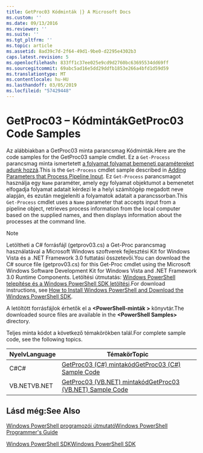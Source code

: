```yaml
---
title: GetProc03 Kódminták |} A Microsoft Docs
ms.custom: ''
ms.date: 09/13/2016
ms.reviewer: ''
ms.suite: ''
ms.tgt_pltfrm: ''
ms.topic: article
ms.assetid: 8ad39c7d-2f64-49d1-9be0-d2295e4302b3
caps.latest.revision: 5
ms.openlocfilehash: 833ff1c37ee025e9cd9d2760bc63695534dd69ff
ms.sourcegitcommit: 69abc5ad16e5dd29ddfb1853e266a4bfd1d59d59
ms.translationtype: MT
ms.contentlocale: hu-HU
ms.lasthandoff: 03/05/2019
ms.locfileid: "57429448"
---
```

# <a name="getproc03-code-samples"></a><span data-ttu-id="5ee19-102">GetProc03 – Kódminták</span><span class="sxs-lookup"><span data-stu-id="5ee19-102">GetProc03 Code Samples</span></span>

<span data-ttu-id="5ee19-103">Az alábbiakban a GetProc03 minta parancsmag Kódminták.</span><span class="sxs-lookup"><span data-stu-id="5ee19-103">Here are the code samples for the GetProc03 sample cmdlet.</span></span> <span data-ttu-id="5ee19-104">Ez a `Get-Process` parancsmag minta ismertetett [a folyamat folyamat bemeneti paramétereket adunk hozzá](../cmdlet/adding-parameters-that-process-pipeline-input.md).</span><span class="sxs-lookup"><span data-stu-id="5ee19-104">This is the `Get-Process` cmdlet sample described in [Adding Parameters that Process Pipeline Input](../cmdlet/adding-parameters-that-process-pipeline-input.md).</span></span> <span data-ttu-id="5ee19-105">Ez `Get-Process` parancsmagot használja egy `Name` paraméter, amely egy folyamat objektumot a bemenetet elfogadja folyamat adatait kérdezi le a helyi számítógép megadott neve alapján, és ezután megjeleníti a folyamatok adatait a parancssorban.</span><span class="sxs-lookup"><span data-stu-id="5ee19-105">This `Get-Process` cmdlet uses a `Name` parameter that accepts input from a pipeline object, retrieves process information from the local computer based on the supplied names, and then displays information about the processes at the command line.</span></span>

> [!NOTE]
> <span data-ttu-id="5ee19-106">Letöltheti a C# forrásfájl (getprov03.cs) a Get-Proc parancsmag használatával a Microsoft Windows szoftverek fejlesztési Kit for Windows Vista és a .NET Framework 3.0 futtatási összetevői.</span><span class="sxs-lookup"><span data-stu-id="5ee19-106">You can download the C# source file (getprov03.cs) for this Get-Proc cmdlet using the Microsoft Windows Software Development Kit for Windows Vista and .NET Framework 3.0 Runtime Components.</span></span> <span data-ttu-id="5ee19-107">Letöltési útmutatás: [Windows PowerShell telepítése és a Windows PowerShell SDK letöltési](/powershell/developer/installing-the-windows-powershell-sdk).</span><span class="sxs-lookup"><span data-stu-id="5ee19-107">For download instructions, see [How to Install Windows PowerShell and Download the Windows PowerShell SDK](/powershell/developer/installing-the-windows-powershell-sdk).</span></span>
>
> <span data-ttu-id="5ee19-108">A letöltött forrásfájlok érhetők el a  **\<PowerShell-minták >** könyvtár.</span><span class="sxs-lookup"><span data-stu-id="5ee19-108">The downloaded source files are available in the **\<PowerShell Samples>** directory.</span></span>

<span data-ttu-id="5ee19-109">Teljes minta kódot a következő témakörökben talál.</span><span class="sxs-lookup"><span data-stu-id="5ee19-109">For complete sample code, see the following topics.</span></span>

|<span data-ttu-id="5ee19-110">Nyelv</span><span class="sxs-lookup"><span data-stu-id="5ee19-110">Language</span></span>|<span data-ttu-id="5ee19-111">Témakör</span><span class="sxs-lookup"><span data-stu-id="5ee19-111">Topic</span></span>|
|--------------|-----------|
|<span data-ttu-id="5ee19-112">C#</span><span class="sxs-lookup"><span data-stu-id="5ee19-112">C#</span></span>|[<span data-ttu-id="5ee19-113">GetProc03 (C#) mintakód</span><span class="sxs-lookup"><span data-stu-id="5ee19-113">GetProc03 (C#) Sample Code</span></span>](./getproc03-csharp-sample-code.md)|
|<span data-ttu-id="5ee19-114">VB.NET</span><span class="sxs-lookup"><span data-stu-id="5ee19-114">VB.NET</span></span>|[<span data-ttu-id="5ee19-115">GetProc03 (VB.NET) mintakód</span><span class="sxs-lookup"><span data-stu-id="5ee19-115">GetProc03 (VB.NET) Sample Code</span></span>](./getproc03-vb-net-sample-code.md)|

## <a name="see-also"></a><span data-ttu-id="5ee19-116">Lásd még:</span><span class="sxs-lookup"><span data-stu-id="5ee19-116">See Also</span></span>

[<span data-ttu-id="5ee19-117">Windows PowerShell programozói útmutató</span><span class="sxs-lookup"><span data-stu-id="5ee19-117">Windows PowerShell Programmer's Guide</span></span>](./windows-powershell-programmer-s-guide.md)

[<span data-ttu-id="5ee19-118">Windows PowerShell SDK</span><span class="sxs-lookup"><span data-stu-id="5ee19-118">Windows PowerShell SDK</span></span>](../windows-powershell-reference.md)